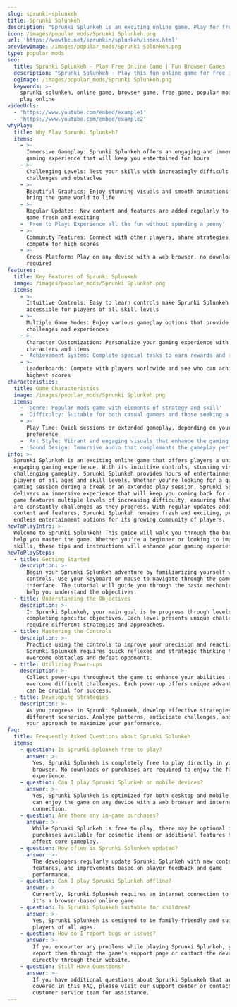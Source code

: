 ```yaml
---
slug: sprunki-splunkeh
title: Sprunki Splunkeh
description: "Sprunki Splunkeh is an exciting online game. Play for free directly in your browser!"
icon: /images/popular_mods/Sprunki Splunkeh.png
url: 'https://wowtbc.net/sprunkin/splunkeh/index.html'
previewImage: /images/popular_mods/Sprunki Splunkeh.png
type: popular mods
seo:
  title: Sprunki Splunkeh - Play Free Online Game | Fun Browser Games
  description: "Sprunki Splunkeh - Play this fun online game for free in your browser. No download required!"
  ogImage: /images/popular_mods/Sprunki Splunkeh.png
  keywords: >-
    sprunki-splunkeh, online game, browser game, free game, popular mods game,
    play online
videoUrls:
  - 'https://www.youtube.com/embed/example1'
  - 'https://www.youtube.com/embed/example2'
whyPlay:
  title: Why Play Sprunki Splunkeh?
  items:
    - >-
      Immersive Gameplay: Sprunki Splunkeh offers an engaging and immersive
      gaming experience that will keep you entertained for hours
    - >-
      Challenging Levels: Test your skills with increasingly difficult
      challenges and obstacles
    - >-
      Beautiful Graphics: Enjoy stunning visuals and smooth animations that
      bring the game world to life
    - >-
      Regular Updates: New content and features are added regularly to keep the
      game fresh and exciting
    - 'Free to Play: Experience all the fun without spending a penny'
    - >-
      Community Features: Connect with other players, share strategies, and
      compete for high scores
    - >-
      Cross-Platform: Play on any device with a web browser, no downloads
      required
features:
  title: Key Features of Sprunki Splunkeh
  image: /images/popular_mods/Sprunki Splunkeh.png
  items:
    - >-
      Intuitive Controls: Easy to learn controls make Sprunki Splunkeh
      accessible for players of all skill levels
    - >-
      Multiple Game Modes: Enjoy various gameplay options that provide different
      challenges and experiences
    - >-
      Character Customization: Personalize your gaming experience with unique
      characters and items
    - 'Achievement System: Complete special tasks to earn rewards and recognition'
    - >-
      Leaderboards: Compete with players worldwide and see who can achieve the
      highest scores
characteristics:
  title: Game Characteristics
  image: /images/popular_mods/Sprunki Splunkeh.png
  items:
    - 'Genre: Popular mods game with elements of strategy and skill'
    - 'Difficulty: Suitable for both casual gamers and those seeking a challenge'
    - >-
      Play Time: Quick sessions or extended gameplay, depending on your
      preference
    - 'Art Style: Vibrant and engaging visuals that enhance the gaming experience'
    - 'Sound Design: Immersive audio that complements the gameplay perfectly'
info: >-
  Sprunki Splunkeh is an exciting online game that offers players a unique and
  engaging gaming experience. With its intuitive controls, stunning visuals, and
  challenging gameplay, Sprunki Splunkeh provides hours of entertainment for
  players of all ages and skill levels. Whether you're looking for a quick
  gaming session during a break or an extended play session, Sprunki Splunkeh
  delivers an immersive experience that will keep you coming back for more. The
  game features multiple levels of increasing difficulty, ensuring that players
  are constantly challenged as they progress. With regular updates adding new
  content and features, Sprunki Splunkeh remains fresh and exciting, providing
  endless entertainment options for its growing community of players.
howToPlayIntro: >-
  Welcome to Sprunki Splunkeh! This guide will walk you through the basics and
  help you master the game. Whether you're a beginner or looking to improve your
  skills, these tips and instructions will enhance your gaming experience.
howToPlaySteps:
  - title: Getting Started
    description: >-
      Begin your Sprunki Splunkeh adventure by familiarizing yourself with the
      controls. Use your keyboard or mouse to navigate through the game
      interface. The tutorial will guide you through the basic mechanics and
      help you understand the objectives.
  - title: Understanding the Objectives
    description: >-
      In Sprunki Splunkeh, your main goal is to progress through levels by
      completing specific objectives. Each level presents unique challenges that
      require different strategies and approaches.
  - title: Mastering the Controls
    description: >-
      Practice using the controls to improve your precision and reaction time.
      Sprunki Splunkeh requires quick reflexes and strategic thinking to
      overcome obstacles and defeat opponents.
  - title: Utilizing Power-ups
    description: >-
      Collect power-ups throughout the game to enhance your abilities and
      overcome difficult challenges. Each power-up offers unique advantages that
      can be crucial for success.
  - title: Developing Strategies
    description: >-
      As you progress in Sprunki Splunkeh, develop effective strategies for
      different scenarios. Analyze patterns, anticipate challenges, and adapt
      your approach to maximize your performance.
faq:
  title: Frequently Asked Questions about Sprunki Splunkeh
  items:
    - question: Is Sprunki Splunkeh free to play?
      answer: >-
        Yes, Sprunki Splunkeh is completely free to play directly in your web
        browser. No downloads or purchases are required to enjoy the full game
        experience.
    - question: Can I play Sprunki Splunkeh on mobile devices?
      answer: >-
        Yes, Sprunki Splunkeh is optimized for both desktop and mobile play. You
        can enjoy the game on any device with a web browser and internet
        connection.
    - question: Are there any in-game purchases?
      answer: >-
        While Sprunki Splunkeh is free to play, there may be optional in-game
        purchases available for cosmetic items or additional features that don't
        affect core gameplay.
    - question: How often is Sprunki Splunkeh updated?
      answer: >-
        The developers regularly update Sprunki Splunkeh with new content,
        features, and improvements based on player feedback and game
        performance.
    - question: Can I play Sprunki Splunkeh offline?
      answer: >-
        Currently, Sprunki Splunkeh requires an internet connection to play as
        it's a browser-based online game.
    - question: Is Sprunki Splunkeh suitable for children?
      answer: >-
        Yes, Sprunki Splunkeh is designed to be family-friendly and suitable for
        players of all ages.
    - question: How do I report bugs or issues?
      answer: >-
        If you encounter any problems while playing Sprunki Splunkeh, you can
        report them through the game's support page or contact the developers
        directly through their website.
    - question: Still Have Questions?
      answer: >-
        If you have additional questions about Sprunki Splunkeh that aren't
        covered in this FAQ, please visit our support center or contact our
        customer service team for assistance.
---
```


